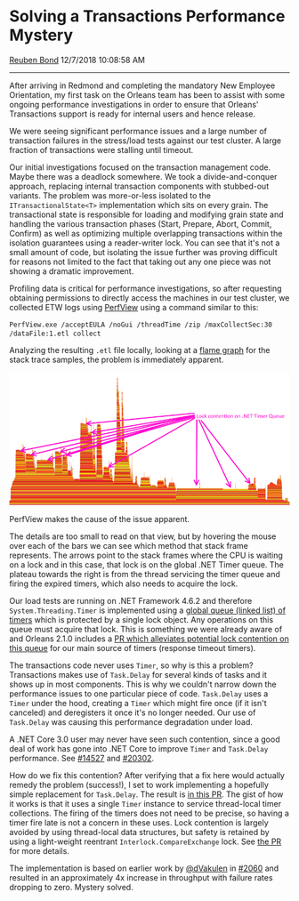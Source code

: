 Solving a Transactions Performance Mystery
======================

[Reuben Bond](https://github.com/ReubenBond)
12/7/2018 10:08:58 AM

* * * * *

After arriving in Redmond and completing the mandatory New Employee Orientation, my first task on the Orleans team has been to assist with some ongoing performance investigations in order to ensure that Orleans' Transactions support is ready for internal users and hence release.

We were seeing significant performance issues and a large number of transaction failures in the stress/load tests against our test cluster.
A large fraction of transactions were stalling until timeout.

Our initial investigations focused on the transaction management code.
Maybe there was a deadlock somewhere.
We took a divide-and-conquer approach, replacing internal transaction components with stubbed-out variants.
The problem was more-or-less isolated to the `ITransactionalState<T>` implementation which sits on every grain.
The transactional state is responsible for loading and modifying grain state and handling the various transaction phases (Start, Prepare, Abort, Commit, Confirm) as well as optimizing multiple overlapping transactions within the isolation guarantees using a reader-writer lock.
You can see that it's not a small amount of code, but isolating the issue further was proving difficult for reasons not limited to the fact that taking out any one piece was not showing a dramatic improvement.

Profiling data is critical for performance investigations, so after requesting obtaining permissions to directly access the machines in our test cluster, we collected ETW logs using [PerfView](https://github.com/Microsoft/perfview) using a command similar to this:

    PerfView.exe /acceptEULA /noGui /threadTime /zip /maxCollectSec:30 /dataFile:1.etl collect

Analyzing the resulting `.etl` file locally, looking at a [flame graph](http://www.brendangregg.com/flamegraphs.html) for the stack trace samples, the problem is immediately apparent.

[![Flame graph showing lock contention on the .NET Timer Queue](media/2018/12/lock_contention_small.png)](media/2018/12/lock_contention2.png)

PerfView makes the cause of the issue apparent.

The details are too small to read on that view, but by hovering the mouse over each of the bars we can see which method that stack frame represents.
The arrows point to the stack frames where the CPU is waiting on a lock and in this case, that lock is on the global .NET Timer queue.
The plateau towards the right is from the thread servicing the timer queue and firing the expired timers, which also needs to acquire the lock.

Our load tests are running on .NET Framework 4.6.2 and therefore `System.Threading.Timer` is implemented using a [global queue (linked list) of timers](https://referencesource.microsoft.com/#mscorlib/system/threading/timer.cs,208ff87939c84fe3) which is protected by a single lock object. Any operations on this queue must acquire that lock. This is something we were already aware of and Orleans 2.1.0 includes a [PR which alleviates potential lock contention
on this queue](https://github.com/dotnet/orleans/pull/4399) for our main source of timers (response timeout timers).

The transactions code never uses `Timer`, so why is this a problem? Transactions makes use of `Task.Delay` for several kinds of tasks and it shows up in most components.
This is why we couldn't narrow down the performance issues to one particular piece of code. `Task.Delay` uses a `Timer` under the hood, creating a `Timer` which might fire once (if it isn't canceled) and deregisters it once it's no longer needed. Our use of `Task.Delay` was causing this performance degradation under load.

A .NET Core 3.0 user may never have seen such contention, since a good deal of work has gone into .NET Core to improve `Timer` and `Task.Delay` performance.
See [\#14527](https://github.com/dotnet/coreclr/pull/14527) and [\#20302](https://github.com/dotnet/coreclr/pull/20302).

How do we fix this contention? After verifying that a fix here would actually remedy the problem (success!), I set to work implementing a hopefully simple replacement for `Task.Delay`. The result is [in this PR](https://github.com/dotnet/orleans/pull/5201).
The gist of how it works is that it uses a single `Timer` instance to service thread-local timer collections. The firing of the timers does not need to be precise, so having a timer fire late is not a concern in these uses.
Lock contention is largely avoided by using thread-local data structures, but safety is retained by using a light-weight reentrant `Interlock.CompareExchange` lock.
See [the PR](https://github.com/dotnet/orleans/pull/5201) for more details.

The implementation is based on earlier work by [@dVakulen](https://github.com/dVakulen) in [\#2060](https://github.com/dotnet/orleans/pull/2060/files#diff-a694ce799337a9585c6bb404e7ca2339) and resulted in an approximately 4x increase in throughput with failure rates dropping to zero.
Mystery solved.
